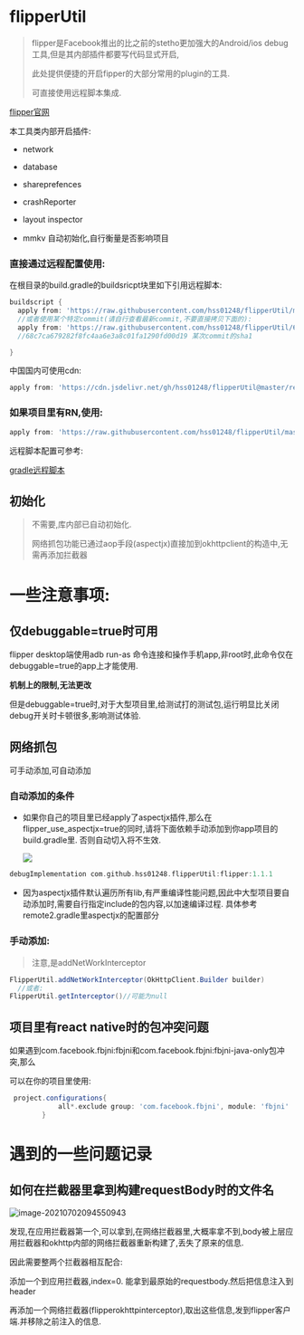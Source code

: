 # flipperUtil

> flipper是Facebook推出的比之前的stetho更加强大的Android/ios debug工具,但是其内部插件都要写代码显式开启,
>
> 此处提供便捷的开启fipper的大部分常用的plugin的工具.
>
> 可直接使用远程脚本集成.



[flipper官网](https://fbflipper.com/)



本工具类内部开启插件:

* network

* database
* shareprefences
* crashReporter
* layout inspector
* mmkv  自动初始化,自行衡量是否影响项目



### 直接通过远程配置使用:

在根目录的build.gradle的buildsricpt块里如下引用远程脚本:

```groovy
buildscript {
  apply from: 'https://raw.githubusercontent.com/hss01248/flipperUtil/master/remote2.gradle'
  //或者使用某个特定commit(请自行查看最新commit,不要直接拷贝下面的):
  apply from: 'https://raw.githubusercontent.com/hss01248/flipperUtil/68c7ca679282f8fc4aa6e3a8c01fa1290fd00d19/remote2.gradle'
  //68c7ca679282f8fc4aa6e3a8c01fa1290fd00d19 某次commit的sha1

}
```

中国国内可使用cdn:

```groovy
apply from: 'https://cdn.jsdelivr.net/gh/hss01248/flipperUtil@master/remote2.gradle'
```



### 如果项目里有RN,使用:

```groovy
apply from: 'https://raw.githubusercontent.com/hss01248/flipperUtil/master/remote2_forRN.gradle'
```







远程脚本配置可参考:

[gradle远程脚本](https://github.com/hss01248/notebook2/blob/master/%E5%B7%A5%E7%A8%8B%E6%96%B9%E6%B3%95-%E7%BC%96%E8%AF%91%E5%92%8C%E8%87%AA%E5%8A%A8%E5%8C%96/gradle%E8%BF%9C%E7%A8%8B%E8%84%9A%E6%9C%AC.md)

## 初始化

>  不需要,库内部已自动初始化.  
>
> 网络抓包功能已通过aop手段(aspectjx)直接加到okhttpclient的构造中,无需再添加拦截器



# 一些注意事项:

## 仅debuggable=true时可用

flipper desktop端使用adb run-as 命令连接和操作手机app,非root时,此命令仅在debuggable=true的app上才能使用.

**机制上的限制,无法更改**

但是debuggable=true时,对于大型项目里,给测试打的测试包,运行明显比关闭debug开关时卡顿很多,影响测试体验.

## 网络抓包

可手动添加,可自动添加

### 自动添加的条件

* 如果你自己的项目里已经apply了aspectjx插件,那么在flipper_use_aspectjx=true的同时,请将下面依赖手动添加到你app项目的build.gradle里. 否则自动切入将不生效.

  [![](https://jitpack.io/v/hss01248/flipperUtil.svg)](https://jitpack.io/#hss01248/flipperUtil)

```groovy
debugImplementation com.github.hss01248.flipperUtil:flipper:1.1.1
```

* 因为aspectjx插件默认遍历所有lib,有严重编译性能问题,因此中大型项目要自动添加时,需要自行指定include的包内容,以加速编译过程. 具体参考remote2.gradle里aspectjx的配置部分

### 手动添加:

> 注意,是addNetWorkInterceptor

```java
FlipperUtil.addNetWorkInterceptor(OkHttpClient.Builder builder)
  //或者:
FlipperUtil.getInterceptor()//可能为null

```



## 项目里有react native时的包冲突问题

如果遇到com.facebook.fbjni:fbjni和com.facebook.fbjni:fbjni-java-only包冲突,那么

可以在你的项目里使用:

```groovy
 project.configurations{
            all*.exclude group: 'com.facebook.fbjni', module: 'fbjni'
        }
```



# 遇到的一些问题记录

## 如何在拦截器里拿到构建requestBody时的文件名

![image-20210702094550943](https://gitee.com/hss012489/picbed/raw/master/picgo/1625190354767-image-20210702094550943.jpg)



发现,在应用拦截器第一个,可以拿到,在网络拦截器里,大概率拿不到,body被上层应用拦截器和okhttp内部的网络拦截器重新构建了,丢失了原来的信息.

因此需要整两个拦截器相互配合:

添加一个到应用拦截器,index=0. 能拿到最原始的requestbody.然后把信息注入到header

再添加一个网络拦截器(flipperokhttpinterceptor),取出这些信息,发到flipper客户端.并移除之前注入的信息.

